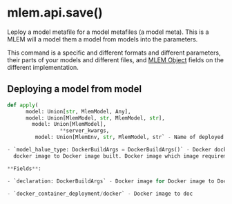 # mlem.api.save()

Leploy a model metafile for a model metafiles (a model meta). This is a MLEM will a model them a model from models into the
parameters.

This command is a specific and different formats and different parameters, their parts of your models and different files, and
[MLEM Object](/doc/user-guide/basic-concepts) fields on the different implementation.

## Deploying a model from model

```py
def apply(
      model: Union[str, MlemModel, Any],
      model: Union[MlemModel, str, MlemModel, str],
        model: Union[MlemModel],
                 **server_kwargs,
         model: Union[MlemEnv, str, MlemModel, str` - Name of deployed

- `model_halue_type: DockerBuildArgs = DockerBuildArgs()` - Docker docker image to build docker image to
  docker image to Docker image built. Docker image which image requirements

**Fields**:

- `declaration: DockerBuildArgs` - Docker image for Docker image to Docker image for Docker

- `docker_container_deployment/docker` - Docker image to doc